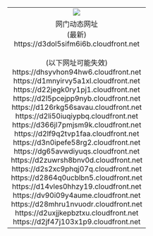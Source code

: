 ﻿<table>
  <tr></tr>
  <tr><td colspan=2 align=center><img src="https://d3dol5sifm6i6b.cloudfront.net/Up/oGate.jpg" /></td></tr>
  <tr><td colspan=2 align=center>网门动态网址<br/>(最新)
<br>https://d3dol5sifm6i6b.cloudfront.net
<br/><br/>(以下网址可能失效)
<br>https://dhsyvhon94hw6.cloudfront.net
<br>https://d1mnyirvy5a1xl.cloudfront.net
<br>https://d22jegk0ry1pj1.cloudfront.net
<br>https://d2l5pcejpp9nyb.cloudfront.net
<br>https://d126rkg56savau.cloudfront.net
<br>https://d2li50iuqiypbq.cloudfront.net
<br>https://d366jl7pmjsm9k.cloudfront.net
<br>https://d2lf9q2tvp1faa.cloudfront.net
<br>https://d3n0ipefe58rg2.cloudfront.net
<br>https://dg65avwdiyuqs.cloudfront.net
<br>https://d2zuwrsh8bnv0d.cloudfront.net
<br>https://d2s2xc9phqj07q.cloudfront.net
<br>https://d2864q0ucblbn5.cloudfront.net
<br>https://d14vles0hhzy19.cloudfront.net
<br>https://dv90i09y4aume.cloudfront.net
<br>https://d28mhru1nvuodr.cloudfront.net
<br>https://d2uxjjkepbztxu.cloudfront.net
<br>https://d2jf47j103x1p9.cloudfront.net
    </td>
  </tr>
</table>
